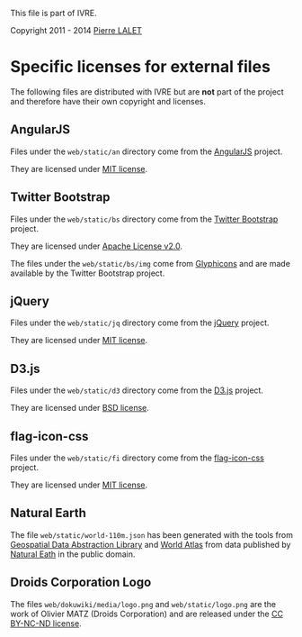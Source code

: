 This file is part of IVRE.

Copyright 2011 - 2014 [Pierre LALET](mailto:pierre.lalet@cea.fr)

# Specific licenses for external files #

The following files are distributed with IVRE but are **not** part of
the project and therefore have their own copyright and licenses.

## AngularJS ##

Files under the `web/static/an` directory come from the
[AngularJS](https://angularjs.org/) project.

They are licensed under [MIT
license](https://github.com/angular/angular.js/blob/master/LICENSE).

## Twitter Bootstrap ##

Files under the `web/static/bs` directory come from the
[Twitter Bootstrap](http://getbootstrap.com/2.3.2/) project.

They are licensed under
[Apache License v2.0](https://www.apache.org/licenses/LICENSE-2.0).

The files under the `web/static/bs/img` come from
[Glyphicons](http://glyphicons.com/) and are made available by the
Twitter Bootstrap project.

## jQuery ##

Files under the `web/static/jq` directory come from the
[jQuery](https://jquery.com/) project.

They are licensed under [MIT
license](https://en.wikipedia.org/wiki/MIT_License).

## D3.js ##

Files under the `web/static/d3` directory come from the
[D3.js](https://d3js.org/) project.

They are licensed under
[BSD license](http://opensource.org/licenses/BSD-3-Clause).

## flag-icon-css ##

Files under the `web/static/fi` directory come from the
[flag-icon-css](https://lipis.github.io/flag-icon-css/) project.

They are licensed under [MIT
license](https://en.wikipedia.org/wiki/MIT_License).


## Natural Earth ##

The file `web/static/world-110m.json` has been generated with the
tools from [Geospatial Data Abstraction Library](http://www.gdal.org/)
and [World Atlas](https://github.com/mbostock/world-atlas.git) from
data published by [Natural Eath](http://www.naturalearthdata.com/) in
the public domain.

## Droids Corporation Logo ##

The files `web/dokuwiki/media/logo.png` and `web/static/logo.png` are the
work of Olivier MATZ (Droids Corporation) and are released under the
[CC BY-NC-ND license](http://creativecommons.org/licenses/by-nc-nd/3.0/).
